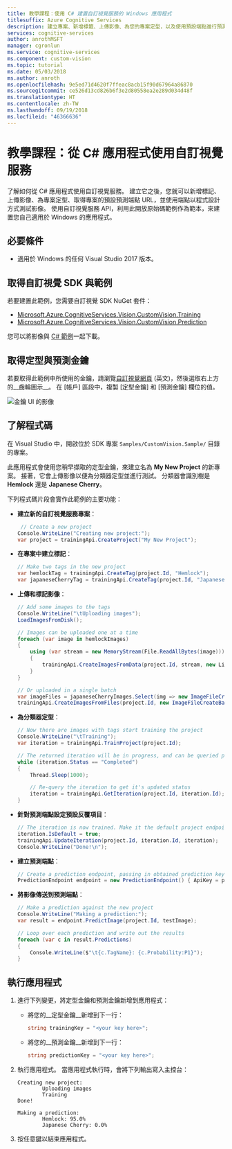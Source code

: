 ```yaml
---
title: 教學課程：使用 C# 建置自訂視覺服務的 Windows 應用程式
titlesuffix: Azure Cognitive Services
description: 建立專案、新增標籤、上傳影像、為您的專案定型，以及使用預設端點進行預測。
services: cognitive-services
author: anrothMSFT
manager: cgronlun
ms.service: cognitive-services
ms.component: custom-vision
ms.topic: tutorial
ms.date: 05/03/2018
ms.author: anroth
ms.openlocfilehash: 9e5ed71d4620f7ffeac8acb15f90d67964a86870
ms.sourcegitcommit: ce526d13cd826b6f3e2d80558ea2e289d034d48f
ms.translationtype: HT
ms.contentlocale: zh-TW
ms.lasthandoff: 09/19/2018
ms.locfileid: "46366636"
---
```

# <a name="tutorial-use-the-custom-vision-service-from-a-c-application"></a>教學課程：從 C# 應用程式使用自訂視覺服務

了解如何從 C# 應用程式使用自訂視覺服務。 建立它之後，您就可以新增標記、上傳影像、為專案定型、取得專案的預設預測端點 URL，並使用端點以程式設計方式測試影像。 使用自訂視覺服務 API，利用此開放原始碼範例作為範本，來建置您自己適用於 Windows 的應用程式。

## <a name="prerequisites"></a>必要條件

* 適用於 Windows 的任何 Visual Studio 2017 版本。

## <a name="get-the-custom-vision-sdk-and-samples"></a>取得自訂視覺 SDK 與範例
若要建置此範例，您需要自訂視覺 SDK NuGet 套件：

* [Microsoft.Azure.CognitiveServices.Vision.CustomVision.Training](https://www.nuget.org/packages/Microsoft.Azure.CognitiveServices.Vision.CustomVision.Training/)
* [Microsoft.Azure.CognitiveServices.Vision.CustomVision.Prediction](https://www.nuget.org/packages/Microsoft.Azure.CognitiveServices.Vision.CustomVision.Prediction/)

您可以將影像與 [C# 範例](https://github.com/Azure-Samples/cognitive-services-dotnet-sdk-samples/tree/master/CustomVision)一起下載。

## <a name="get-the-training-and-prediction-keys"></a>取得定型與預測金鑰

若要取得此範例中所使用的金鑰，請瀏覽[自訂視覺網頁](https://customvision.ai) \(英文\)，然後選取右上方的__齒輪圖示__。 在 [帳戶] 區段中，複製 [定型金鑰] 和 [預測金鑰] 欄位的值。

![金鑰 UI 的影像](./media/csharp-tutorial/training-prediction-keys.png)

## <a name="understand-the-code"></a>了解程式碼

在 Visual Studio 中，開啟位於 SDK 專案 `Samples/CustomVision.Sample/` 目錄的專案。

此應用程式會使用您稍早擷取的定型金鑰，來建立名為 __My New Project__ 的新專案。 接著，它會上傳影像以便為分類器定型並進行測試。 分類器會識別樹是 __Hemlock__ 還是 __Japanese Cherry__。

下列程式碼片段會實作此範例的主要功能：

* __建立新的自訂視覺服務專案__：

    ```csharp
     // Create a new project
    Console.WriteLine("Creating new project:");
    var project = trainingApi.CreateProject("My New Project");
    ```

* __在專案中建立標記__：

    ```csharp
    // Make two tags in the new project
    var hemlockTag = trainingApi.CreateTag(project.Id, "Hemlock");
    var japaneseCherryTag = trainingApi.CreateTag(project.Id, "Japanese Cherry");
    ```

* __上傳和標記影像__：

    ```csharp
    // Add some images to the tags
    Console.WriteLine("\tUploading images");
    LoadImagesFromDisk();

    // Images can be uploaded one at a time
    foreach (var image in hemlockImages)
    {
        using (var stream = new MemoryStream(File.ReadAllBytes(image)))
        {
            trainingApi.CreateImagesFromData(project.Id, stream, new List<string>() { hemlockTag.Id.ToString() });
        }
    }

    // Or uploaded in a single batch 
    var imageFiles = japaneseCherryImages.Select(img => new ImageFileCreateEntry(Path.GetFileName(img), File.ReadAllBytes(img))).ToList();
    trainingApi.CreateImagesFromFiles(project.Id, new ImageFileCreateBatch(imageFiles, new List<Guid>() { japaneseCherryTag.Id }));
    ```

* __為分類器定型__：

    ```csharp
    // Now there are images with tags start training the project
    Console.WriteLine("\tTraining");
    var iteration = trainingApi.TrainProject(project.Id);

    // The returned iteration will be in progress, and can be queried periodically to see when it has completed
    while (iteration.Status == "Completed")
    {
        Thread.Sleep(1000);

        // Re-query the iteration to get it's updated status
        iteration = trainingApi.GetIteration(project.Id, iteration.Id);
    }
    ```

* __針對預測端點設定預設反覆項目__：

    ```csharp
    // The iteration is now trained. Make it the default project endpoint
    iteration.IsDefault = true;
    trainingApi.UpdateIteration(project.Id, iteration.Id, iteration);
    Console.WriteLine("Done!\n");
    ```

* __建立預測端點__：
 
    ```csharp
    // Create a prediction endpoint, passing in obtained prediction key
    PredictionEndpoint endpoint = new PredictionEndpoint() { ApiKey = predictionKey };
    ```
 
* __將影像傳送到預測端點__：

    ```csharp
    // Make a prediction against the new project
    Console.WriteLine("Making a prediction:");
    var result = endpoint.PredictImage(project.Id, testImage);

    // Loop over each prediction and write out the results
    foreach (var c in result.Predictions)
    {
        Console.WriteLine($"\t{c.TagName}: {c.Probability:P1}");
    }
    ```

## <a name="run-the-application"></a>執行應用程式

1. 進行下列變更，將定型金鑰和預測金鑰新增到應用程式：

    * 將您的__定型金鑰__新增到下一行：

        ```csharp
        string trainingKey = "<your key here>";
        ```

    * 將您的__預測金鑰__新增到下一行：

        ```csharp
        string predictionKey = "<your key here>";
        ```

2. 執行應用程式。 當應用程式執行時，會將下列輸出寫入主控台：

    ```
    Creating new project:
            Uploading images
            Training
    Done!

    Making a prediction:
            Hemlock: 95.0%
            Japanese Cherry: 0.0%
    ```

3. 按任意鍵以結束應用程式。

